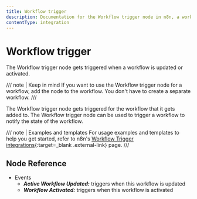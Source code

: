 ```yaml
---
title: Workflow trigger
description: Documentation for the Workflow trigger node in n8n, a workflow automation platform. Includes guidance on usage, and links to examples.
contentType: integration
---
```


# Workflow trigger

The Workflow trigger node gets triggered when a workflow is updated or activated.

/// note | Keep in mind
If you want to use the Workflow trigger node for a workflow, add the node to the workflow. You don't have to create a separate workflow.
///

The Workflow trigger node gets triggered for the workflow that it gets added to. The Workflow trigger node can be used to trigger a workflow to notify the state of the workflow.

/// note | Examples and templates
For usage examples and templates to help you get started, refer to n8n's [Workflow Trigger integrations](https://n8n.io/integrations/workflow-trigger/){:target=_blank .external-link} page.
///

## Node Reference

- Events
    - ***Active Workflow Updated:*** triggers when this workflow is updated
    - ***Workflow Activated:*** triggers when this workflow is activated

